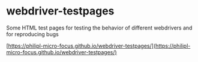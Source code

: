 # webdriver-testpages
Some HTML test pages for testing the behavior of different webdrivers and for reproducing bugs

[https://philipl-micro-focus.github.io/webdriver-testpages/](https://philipl-micro-focus.github.io/webdriver-testpages/)